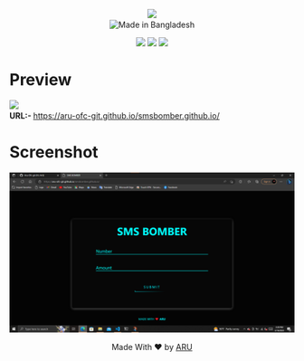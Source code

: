 <!-- CIRCLE_TOOLS -->
<!-- CODED BY ARU -->
<p align="center">
  <img src="https://img.shields.io/badge/SMS-BOMBER-green?colorA=%23484FF0&colorB=%23EFEA48&style=for-the-badge">
  <br>
  <img title="Made in Bangladesh" src="https://img.shields.io/badge/MADE%20IN-BANGLADESH-green?colorA=%23ff0000&colorB=%23017e40&style=for-the-badge">
</p>

<p align="center">
  <a href="https://www.facebook.com/Aru.Ofc/"><img src="https://img.shields.io/badge/Author-ARU-green?style=flat-square"></a>
  <img src="https://img.shields.io/badge/Open%20Source-Yes-green?style=flat-square">
  <img src="https://img.shields.io/badge/Written%20In-HTML%20CSS%20&%20JS-green?colorA=blue&colorB=orange&style=flat-square">
</p>


# Preview
<a href="https://aru-ofc-git.github.io/smsbomber.github.io/"><img src="https://img.shields.io/badge/GO%20TO%20WEBPAGE-green?color=%23ff0000&style=flat-square"></a><br>
<b>URL:- </b> <a href="https://aru-ofc-git.github.io/smsbomber.github.io/"> https://aru-ofc-git.github.io/smsbomber.github.io/</a>

# Screenshot

<img src="/images/Screenshot.png" alt="Screenshot"/>
<p align="center">Made With ❤️ by <a href="https://www.facebook.com/Siillent.Killer.Arman">ARU</a> </p>
